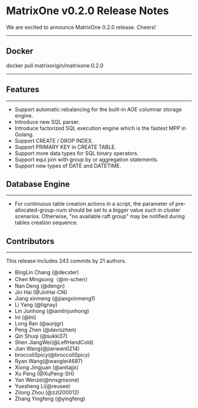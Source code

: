 # **MatrixOne v0.2.0 Release Notes**

We are excited to announce MatrixOne 0.2.0 release. Cheers!

***

## **Docker**

docker pull matrixorigin/matrixone:0.2.0

***

## **Features**

***

* Support automatic rebalancing for the built-in AOE columnar storage engine.
* Introduce new SQL parser.
* Introduce factorized SQL execution engine which is the fastest MPP in Golang.
* Support CREATE / DROP INDEX.
* Support PRIMARY KEY in CREATE TABLE.
* Support more data types for SQL binary operators.
* Support equi join with group by or aggregation statements.
* Support new types of DATE and DATETIME.

## **Database Engine**

***

* For continuous table creation actions in a script, the parameter of pre-allocated-group-num should be set to a bigger value such in cluster scenarios. Otherwise, "no available raft group" may be notified during tables creation sequence.

## **Contributors**

***
This release includes 243 commits by 21 authors. 

* BingLin Chang (@decster)
* Chen Mingsong（@m-schen）
* Nan Deng (@dengn)
* Jin Hai (@JinHai-CN)
* Jiang xinmeng (@jiangxinmeng1)
* Li Yang (@lignay)
* Lin Junhong (@iamlinjunhong)
* lni (@lni)
* Long Ran (@aunjgr)
* Peng Zhen (@daviszhen)
* Qin Shuqi (@sukki37)
* Shen JiangWei(@LeftHandCold)
* Jian Wang(@jianwan0214)
* broccoliSpicy(@broccoliSpicy)
* Ryan Wang(@wanglei4687)
* Xiong Jingjuan (@anitajjx)
* Xu Peng (@XuPeng-SH)
* Yan Wenze(@nnsgmsone)
* Yuesheng Li(@reusee)
* Zilong Zhou (@zzl200012)
* Zhang Yingfeng (@yingfeng)